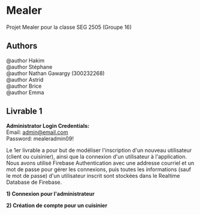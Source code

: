 # **Mealer**

Projet Mealer pour la classe SEG 2505 (Groupe 16)

## Authors
@author Hakim <br />
@author Stéphane <br />
@author Nathan Gawargy (300232268) <br />
@author Astrid <br />
@author Brice <br />
@author Emma <br />

## Livrable 1
**Administrator Login Credentials:** <br />
Email: admin@email.com <br />
Password: mealeradmin09! <br />

Le 1er livrable a pour but de modéliser l'inscription d'un nouveau utilisateur (client ou cuisinier), ainsi que la connexion d'un utilisateur à l'application. Nous avons utilisé Firebase Authentication avec une addresse courriel et un mot de passe pour gérer les connexions, puis toutes les informations (sauf le mot de passe) d'un utilisateur inscrit sont stockées dans le Realtime Database de Firebase.



**1) Connexion pour l'administrateur**

**2) Création de compte pour un cuisinier**
